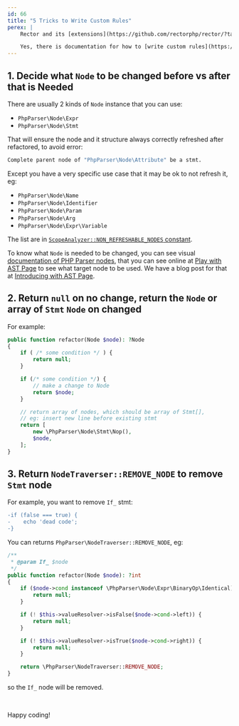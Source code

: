 ```yaml
---
id: 66
title: "5 Tricks to Write Custom Rules"
perex: |
    Rector and its [extensions](https://github.com/rectorphp/rector/?tab=readme-ov-file#empowered-by-community-heart) already consist of many rules for PHP upgrades, Framework upgrades, improve code quality and type coverage, however, you may need your own needs, that's the time you need to write your own custom rules.

    Yes, there is documentation for how to [write custom rules](https://getrector.com/documentation/custom-rule), but the following tricks can help you more.
---
```


## 1. Decide what `Node` to be changed **before** vs **after** that is Needed

There are usually 2 kinds of `Node` instance that you can use:

- `PhpParser\Node\Expr`
- `PhpParser\Node\Stmt`

That will ensure the node and it structure always correctly refreshed after refactored, to avoid error:

```bash
Complete parent node of "PhpParser\Node\Attribute" be a stmt.
```

Except you have a very specific use case that it may be ok to not refresh it, eg:

- `PhpParser\Node\Name`
- `PhpParser\Node\Identifier`
- `PhpParser\Node\Param`
- `PhpParser\Node\Arg`
- `PhpParser\Node\Expr\Variable`

The list are in [`ScopeAnalyzer::NON_REFRESHABLE_NODES` constant](https://github.com/rectorphp/rector-src/blob/650dcc6394c6df206772350e525311f8080e5077/src/NodeAnalyzer/ScopeAnalyzer.php#L19).

To know what `Node` is needed to be changed, you can see visual [documentation of PHP Parser nodes](https://github.com/rectorphp/php-parser-nodes-docs), that you can see online at [Play with AST Page](https://getrector.com/ast) to see what target node to be used. We have a blog post for that at [Introducing with AST Page](https://getrector.com/blog/introducing-play-with-ast-page).

## 2. Return `null` on no change, return the `Node` or array of `Stmt` `Node` on changed

For example:

```php
public function refactor(Node $node): ?Node
{
    if ( /* some condition */ ) {
        return null;
    }

    if (/* some condition */) {
        // make a change to Node
        return $node;
    }

    // return array of nodes, which should be array of Stmt[],
    // eg: insert new line before existing stmt
    return [
        new \PhpParser\Node\Stmt\Nop(),
        $node,
    ];
}
```

## 3. Return `NodeTraverser::REMOVE_NODE` to remove `Stmt` node

For example, you want to remove `If_` stmt:

```diff
-if (false === true) {
-    echo 'dead code';
-}
```

You can returns `PhpParser\NodeTraverser::REMOVE_NODE`, eg:

```php
/**
 * @param If_ $node
 */
public function refactor(Node $node): ?int
{
    if ($node->cond instanceof \PhpParser\Node\Expr\BinaryOp\Identical) {
        return null;
    }

    if (! $this->valueResolver->isFalse($node->cond->left)) {
        return null;
    }

    if (! $this->valueResolver->isTrue($node->cond->right)) {
        return null;
    }

    return \PhpParser\NodeTraverser::REMOVE_NODE;
}
```

so the `If_` node will be removed.


<br>

Happy coding!
